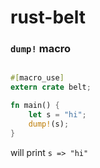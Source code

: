 # rust-belt

### `dump!` macro

```rust

#[macro_use]
extern crate belt;

fn main() {
    let s = "hi";
    dump!(s);
}
```

will print `s => "hi"`